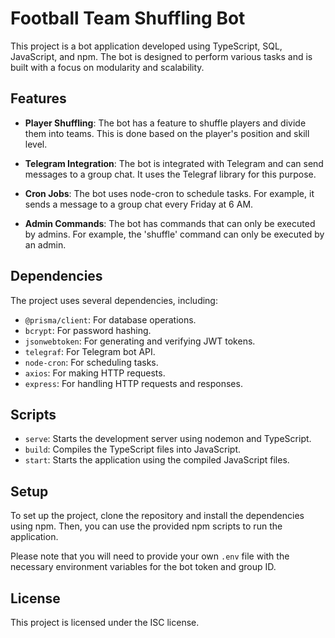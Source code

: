 # Football Team Shuffling Bot

This project is a bot application developed using TypeScript, SQL, JavaScript, and npm. The bot is designed to perform various tasks and is built with a focus on modularity and scalability.

## Features

- **Player Shuffling**: The bot has a feature to shuffle players and divide them into teams. This is done based on the player's position and skill level.

- **Telegram Integration**: The bot is integrated with Telegram and can send messages to a group chat. It uses the Telegraf library for this purpose.

- **Cron Jobs**: The bot uses node-cron to schedule tasks. For example, it sends a message to a group chat every Friday at 6 AM.

- **Admin Commands**: The bot has commands that can only be executed by admins. For example, the 'shuffle' command can only be executed by an admin.

## Dependencies

The project uses several dependencies, including:

- `@prisma/client`: For database operations.
- `bcrypt`: For password hashing.
- `jsonwebtoken`: For generating and verifying JWT tokens.
- `telegraf`: For Telegram bot API.
- `node-cron`: For scheduling tasks.
- `axios`: For making HTTP requests.
- `express`: For handling HTTP requests and responses.

## Scripts

- `serve`: Starts the development server using nodemon and TypeScript.
- `build`: Compiles the TypeScript files into JavaScript.
- `start`: Starts the application using the compiled JavaScript files.

## Setup

To set up the project, clone the repository and install the dependencies using npm. Then, you can use the provided npm scripts to run the application.

Please note that you will need to provide your own `.env` file with the necessary environment variables for the bot token and group ID.

## License

This project is licensed under the ISC license.
